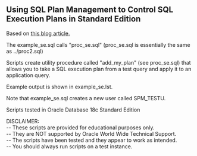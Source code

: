 <h2>Using SQL Plan Management to Control SQL Execution Plans in Standard Edition</h2>

Based on <a href="https://blogs.oracle.com/optimizer/using-sql-plan-management-to-control-sql-execution-plans">this blog article.</a>

The example_se.sql calls "proc_se.sql" (proc_se.sql is essentially the same as ../proc2.sql)

Scripts create utility procedure called "add_my_plan" (see proc_se.sql) that allows you to take a SQL execution plan from a test query and apply it to an application query.

Example output is shown in example_se.lst. 

Note that example_se.sql creates a new user called SPM_TESTU.

Scripts tested in Oracle Database 18c Standard Edition

DISCLAIMER:
   <br/>-- These scripts are provided for educational purposes only.
   <br/>-- They are NOT supported by Oracle World Wide Technical Support.
   <br/>-- The scripts have been tested and they appear to work as intended.
   <br/>-- You should always run scripts on a test instance.

